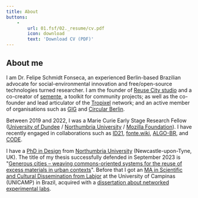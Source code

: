 ```yaml
---
title: About
buttons:
    -
        url: 01.fsf/02._resume/cv.pdf
        icon: download
        text: 'Download CV (PDF)'
---
```


## About me

I am Dr. Felipe Schmidt Fonseca, an experienced Berlin-based Brazilian advocate for social-environmental innovation and free/open-source technologies turned researcher. I am the founder of [Reuse City studio](https://reuse.city) and a co-creator of [semente](https://semente-de.github.io/), a toolkit for community projects; as well as the co-founder and lead articulator of the [Tropixel](https://tropixel.org) network; and an active member of organisations such as [GIG](https://globalinnovationgathering.org/) and [Circular Berlin](https://circular.berlin/).

Between 2019 and 2022, I was a Marie Curie Early Stage Research Fellow ([University of Dundee](https://dundee.ac.uk/) / [Northumbria University](https://northumbria.ac.uk) / [Mozilla Foundation](https://foundation.mozilla.org/)). I have recently engaged in collaborations such as [ID21](../stuff/id21-briefing), [fonte.wiki](https://fonte.wiki), [ALGO-BR](https://globalinnovationgathering.org/algoracism/), and [CODE](../stuff/exactitude-maps).

I have a [PhD in Design](../opendott) from [Northumbria University](https://northumbria.ac.uk) (Newcastle-upon-Tyne, UK). The title of my thesis successfully defended in September 2023 is "[Generous cities – weaving commons-oriented systems for the reuse of excess materials in urban contexts](https://wiki.reuse.city/opendott)". Before that I got an [MA in Scientific and Cultural Dissemination from Labjor](http://www.labjor.unicamp.br/) at the University of Campinas (UNICAMP) in Brazil, acquired with a [dissertation about networked experimental labs](https://redelabs-org.github.io/livro/redelabs-laborat%C3%B3rios-experimentais-em-rede-2014).